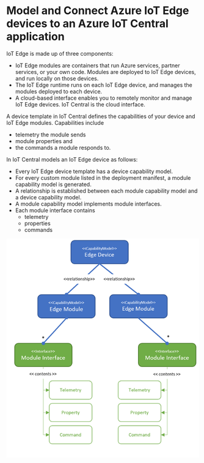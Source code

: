 # Model and Connect Azure IoT Edge devices to an Azure IoT Central application

IoT Edge is made up of three components:

* IoT Edge modules are containers that run Azure services, partner services, or your own code. Modules are deployed to IoT Edge devices, and run locally on those devices.
* The IoT Edge runtime runs on each IoT Edge device, and manages the modules deployed to each device.
* A cloud-based interface enables you to remotely monitor and manage IoT Edge devices. IoT Central is the cloud interface.

A device template in IoT Central defines the capabilities of your device and IoT Edge modules. Capabilities include 
* telemetry the module sends 
* module properties and 
* the commands a module responds to.


In IoT Central  models an IoT Edge device as follows:

* Every IoT Edge device template has a device capability model.
* For every custom module listed in the deployment manifest, a module capability model is generated.
* A relationship is established between each module capability model and a device capability model.
* A module capability model implements module interfaces.
* Each module interface contains 
   * telemetry 
   * properties
   * commands

![Diagram of IoT Edge modeling](images/edgemodelling.png)